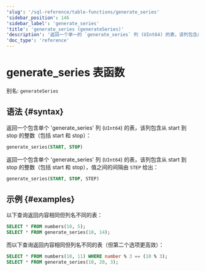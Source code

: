 ```yaml
---
'slug': '/sql-reference/table-functions/generate_series'
'sidebar_position': 146
'sidebar_label': 'generate_series'
'title': 'generate_series (generateSeries)'
'description': '返回一个单一的 `generate_series` 列 (UInt64) 的表，该列包含从开始到结束（包括开始和结束）的整数。'
'doc_type': 'reference'
---
```



# generate_series 表函数

别名: `generateSeries`

## 语法 {#syntax}

返回一个包含单个 'generate_series' 列 (`UInt64`) 的表，该列包含从 start 到 stop 的整数（包括 start 和 stop）：

```sql
generate_series(START, STOP)
```

返回一个包含单个 'generate_series' 列 (`UInt64`) 的表，该列包含从 start 到 stop 的整数（包括 start 和 stop），值之间的间隔由 `STEP` 给出：

```sql
generate_series(START, STOP, STEP)
```

## 示例 {#examples}

以下查询返回内容相同但列名不同的表：

```sql
SELECT * FROM numbers(10, 5);
SELECT * FROM generate_series(10, 14);
```

而以下查询返回内容相同但列名不同的表（但第二个选项更高效）：

```sql
SELECT * FROM numbers(10, 11) WHERE number % 3 == (10 % 3);
SELECT * FROM generate_series(10, 20, 3);
```
